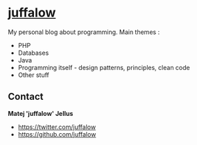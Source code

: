 # [juffalow](http://juffalow.com)

My personal blog about programming. Main themes :
* PHP
* Databases
* Java
* Programming itself - design patterns, principles, clean code
* Other stuff

## Contact

**Matej 'juffalow' Jellus**

* <https://twitter.com/juffalow>
* <https://github.com/juffalow>